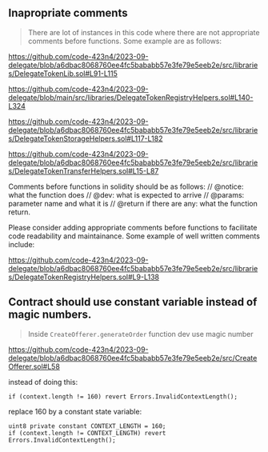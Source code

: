 ## Inapropriate comments

> There are lot of instances in this code where there are not appropriate comments before functions.
Some example are as follows:

<https://github.com/code-423n4/2023-09-delegate/blob/a6dbac8068760ee4fc5bababb57e3fe79e5eeb2e/src/libraries/DelegateTokenLib.sol#L91-L115>

<https://github.com/code-423n4/2023-09-delegate/blob/main/src/libraries/DelegateTokenRegistryHelpers.sol#L140-L324>

<https://github.com/code-423n4/2023-09-delegate/blob/a6dbac8068760ee4fc5bababb57e3fe79e5eeb2e/src/libraries/DelegateTokenStorageHelpers.sol#L117-L182>

<https://github.com/code-423n4/2023-09-delegate/blob/a6dbac8068760ee4fc5bababb57e3fe79e5eeb2e/src/libraries/DelegateTokenTransferHelpers.sol#L15-L87>

Comments before functions in solidity should be as follows:
// @notice: what the function does
// @dev: what is expected to arrive 
// @params: parameter name and what it is
// @return if there are any: what the function return.

Please consider adding appropriate comments before functions to facilitate code readability and maintainance.
Some example of well written comments include:

https://github.com/code-423n4/2023-09-delegate/blob/a6dbac8068760ee4fc5bababb57e3fe79e5eeb2e/src/libraries/DelegateTokenRegistryHelpers.sol#L9-L138


## Contract should use constant variable instead of magic numbers.

>Inside ```CreateOfferer.generateOrder``` function dev use magic number
>
<https://github.com/code-423n4/2023-09-delegate/blob/a6dbac8068760ee4fc5bababb57e3fe79e5eeb2e/src/CreateOfferer.sol#L58>

instead of doing this:
```        
if (context.length != 160) revert Errors.InvalidContextLength();
```
replace 160 by a constant state variable:
```
uint8 private constant CONTEXT_LENGTH = 160;
if (context.length != CONTEXT_LENGTH) revert Errors.InvalidContextLength();
```
